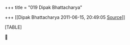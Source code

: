 +++
title = "019 Dipak Bhattacharya"

+++
[[Dipak Bhattacharya	2011-06-15, 20:49:05 [Source](https://groups.google.com/g/bvparishat/c/tRWGLk8yEyg)]]



[TABLE]



